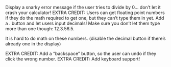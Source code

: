 
Display a snarky error message if the user tries to divide by 0… don’t let it crash your calculator!
EXTRA CREDIT: Users can get floating point numbers if they do the math required to get one, but they can’t type them in yet. 
Add a . button and let users input decimals! Make sure you don’t let them type more than one though: 12.3.56.5. 

It is hard to do math on these numbers. (disable the decimal button if there’s already one in the display)

EXTRA CREDIT: Add a “backspace” button, so the user can undo if they click the wrong number.
EXTRA CREDIT: Add keyboard support!